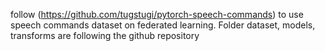 follow (https://github.com/tugstugi/pytorch-speech-commands) to use speech commands dataset on federated learning.
Folder dataset, models, transforms are following the github repository


